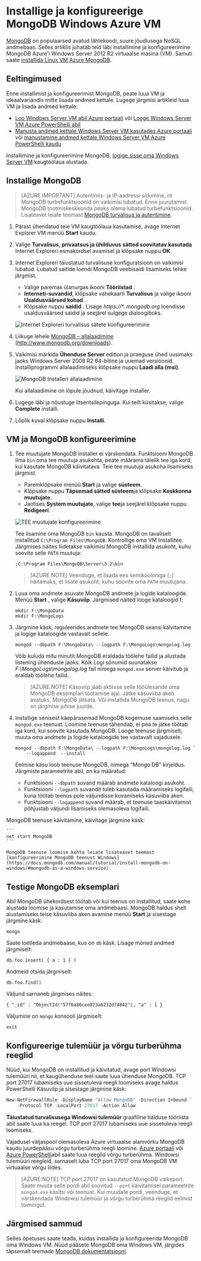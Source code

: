 <properties
    pageTitle="Installige Windows VM MongoDB | Microsoft Azure'i"
    description="Saate teada, kuidas installida Azure VM, mis töötab Windows Server 2012 R2 loodud mudeliga ressursihaldur juurutamise MongoDB."
    services="virtual-machines-windows"
    documentationCenter=""
    authors="iainfoulds"
    manager="timlt"
    editor=""/>

<tags
    ms.service="virtual-machines-windows"
    ms.workload="infrastructure-services"
    ms.tgt_pltfrm="vm-windows"
    ms.devlang="na"
    ms.topic="article"
    ms.date="10/04/2016"
    ms.author="iainfou"/>

# <a name="install-and-configure-mongodb-on-a-windows-vm-in-azure"></a>Installige ja konfigureerige MongoDB Windows Azure VM
[MongoDB](http://www.mongodb.org) on populaarsed avatud lähtekoodi, suure jõudlusega NoSQL andmebaas. Selles artiklis juhatab teid läbi installimine ja konfigureerimine MongoDB Azure'i Windows Server 2012 R2 virtuaalse masina (VM). Samuti saate [installida Linux VM Azure MongoDB](virtual-machines-linux-install-mongodb.md).


## <a name="prerequisites"></a>Eeltingimused

Enne installimist ja konfigureerimist MongoDB, peate luua VM ja ideaalvariandis mitte lisada andmed kettale. Lugege järgmisi artikleid luua VM ja lisada andmed kettale:

- [Loo Windows Server VM abil Azure portaali](virtual-machines-windows-hero-tutorial.md) või [Looge Windows Server VM Azure PowerShelli abil](virtual-machines-windows-ps-create.md)
- [Manusta andmed kettale Windows Server VM kasutades Azure portaali](virtual-machines-windows-attach-disk-portal.md) või [manustamine andmed kettale Windows Server VM Azure PowerShelli kaudu](https://msdn.microsoft.com/library/mt603673.aspx)
    
Installimine ja konfigureerimine MongoDB, [logige sisse oma Windows Server VM](virtual-machines-windows-connect-logon.md) kaugtöölaua alustada.


## <a name="install-mongodb"></a>Installige MongoDB

> [AZURE.IMPORTANT] Autentimis- ja IP-aadressi sidumine, nt MongoDB turbefunktsioonid on vaikimisi lubatud. Enne juurutamist MongoDB tootmiskeskkonda peaks olema lubatud turbefunktsioonid. Lisateavet leiate teemast [MongoDB turvalisus ja autentimine](http://www.mongodb.org/display/DOCS/Security+and+Authentication).

1. Pärast ühendatud teie VM kaugtöölaua kasutamise, avage Internet Explorer VM menüü **Start** kaudu.

2. Valige **Turvalisus, privaatsus ja ühilduvus sätted soovitatav kasutada** Internet Exploreri esmakordsel avamisel ja klõpsake nuppu **OK**.

3. Internet Exploreri täiustatud turvalisuse konfiguratsioon on vaikimisi lubatud. Lubatud saitide loendi MongoDB veebisaidi lisamiseks tehke järgmist.

    - Valige paremas ülanurgas ikooni **Tööriistad** .
    - **Interneti-suvandid**, klõpsake vahekaarti **Turvalisus** ja valige ikooni **Usaldusväärsed kohad** .
    - Klõpsake nuppu **saidid** . Lisage _https://\*. mongodb.org_ loendisse usaldusväärsed saidid ja seejärel sulgege dialoogiboks.

    ![Internet Exploreri turvalisus sätete konfigureerimine](./media/virtual-machines-windows-install-mongodb/configure-internet-explorer-security.png)

4. Liikuge lehele [MongoDB – allalaadimine](http://www.mongodb.org/downloads) (http://www.mongodb.org/downloads).

5. Vaikimisi märkida **Ühenduse Server** edition ja praeguse ühed uusimaks jaoks Windows Server 2008 R2 64-bitine ja uuemad versioonid. Installiprogrammi allalaadimiseks klõpsake nuppu **Laadi alla (msi)**.

    ![MongoDB Installeri allalaadimine](./media/virtual-machines-windows-install-mongodb/download-mongodb.png)

    Kui allalaadimine on lõpule jõudnud, käivitage installer.

6. Lugege läbi ja nõustuge litsentsilepinguga. Kui teilt küsitakse, valige **Complete** installi.

7. Lõplik kuval klõpsake nuppu **Installi**.


## <a name="configure-the-vm-and-mongodb"></a>VM ja MongoDB konfigureerimine

1. Tee muutujate MongoDB installer ei värskendata. Funktsiooni MongoDB ilma `bin` oma tee muutuja asukohta, peate määrama täielik tee iga kord, kui kasutate MongoDB käivitatava. Teie tee muutuja asukoha lisamiseks järgmist.

    - Paremklõpsake menüü **Start** ja valige **süsteem**.
    - Klõpsake nuppu **Täpsemad sätted süsteem**ja klõpsake **Keskkonna muutujate**.
    - Jaotises **System muutujate**, valige **tee**ja seejärel klõpsake nuppu **Redigeeri**.

    ![TEE muutujate konfigureerimine](./media/virtual-machines-windows-install-mongodb/configure-path-variables.png)

    Tee lisamine oma MongoDB `bin` kausta. MongoDB on tavaliselt installitud `C:\Program Files\MongoDB`. Kontrollige oma VM Installitee. Järgmises näites liidetakse vaikimisi MongoDB installida asukoht, kuhu soovite selle `PATH` muutuja:

    ```
    ;C:\Program Files\MongoDB\Server\3.2\bin
    ```

    > [AZURE.NOTE] Veenduge, et lisada ees semikooloniga (`;`) näitamaks, et lisate asukoht, kuhu soovite oma `PATH` muutujana.

2. Luua oma andmete asuvate MongoDB andmete ja logide kataloogide. Menüü **Start** , valige **Käsuviip**. Järgmised näited looge kataloogid f:

    ```
    mkdir F:\MongoData
    mkdir F:\MongoLogs
    ```

3. Järgmine käsk, reguleerides andmete tee MongoDB seansi käivitamine ja logige kataloogide vastavalt sellele.

    ```
    mongod --dbpath F:\MongoData\ --logpath F:\MongoLogs\mongolog.log
    ```

    Võib kuluda mitu minutit MongoDB eraldada töölehe failid ja alustada listening ühenduste jaoks. Kõik Logi sõnumid suunatakse *F:\MongoLogs\mongolog.log* fail nimega `mongod.exe` server käivitub ja eraldab töölehe failid.

    > [AZURE.NOTE] Käsuviip jääb aktiivse selle tööülesande oma MongoDB eksemplari töötamise ajal. Jätke käsuviiba aken avatuks, MongoDB jätkata. Või installida MongoDB teenus, nagu on järgmise juhise juurde.

4. Installige senisest käepärasemad MongoDB kogemuse saamiseks selle `mongod.exe` teenust. Loomine teenuse tähendab, ei pea te jätke töötab iga kord, kui soovite kasutada MongoDB. Looge teenuse järgmiselt, muuta oma andmete ja logide kataloogide tee vastavalt vajadusele.

    ```
    mongod --dbpath F:\MongoData\ --logpath F:\MongoLogs\mongolog.log `
        --logappend  --install
    ```

    Eelmise käsu loob teenuse MongoDB, nimega "Mongo DB" kirjeldus. Järgmiste parameetrite abil, on ka määratud:

    - Funktsiooni `--dbpath` suvand määrab andmete kataloogi asukoht.
    - Funktsiooni `--logpath` suvandit tuleb kasutada määramiseks logifaili, kuna töötab teenus pole väljundisse kuvamiseks käsuviiba aken.
    - Funktsiooni `--logappend` suvand määrab, et teenuse taaskäivitamist põhjustab väljundi lisamiseks olemasoleva logifaili.

  MongoDB teenuse käivitamine, käivitage järgmine käsk:

    ```
    net start MongoDB
    ```

    MongoDB teenuse loomise kohta leiate lisateavet teemast [konfigureerimine MongoDB teenust Windows](https://docs.mongodb.com/manual/tutorial/install-mongodb-on-windows/#mongodb-as-a-windows-service).

## <a name="test-the-mongodb-instance"></a>Testige MongoDB eksemplari

Abil MongoDB ühekordsest töötab või kui teenus on installitud, saate kohe alustada loomise ja kasutamise oma andmebaasi. MongoDB haldus shell alustamiseks teise käsuviiba aken avamine menüü **Start** ja sisestage järgmine käsk:

```
mongo  
```

Saate loetleda andmebaase, kus on `db` käsk. Lisage mõned andmed järgmiselt:

```
db.foo.insert( { a : 1 } )
```

Andmeid otsida järgmiselt:

```
db.foo.find()
```

Väljund sarnaneb järgmises näites:

```
{ "_id" : "ObjectId("57f6a86cee873a6232d74842"), "a" : 1 }
```

Väljumine on `mongo` konsooli järgmiselt:

```
exit
```

## <a name="configure-firewall-and-network-security-group-rules"></a>Konfigureerige tulemüür ja võrgu turberühma reeglid
Nüüd, kui MongoDB on installitud ja käivitatud, avage port Windowsi tulemüüri nii, et kaugühenduse teel saate luua ühenduse MongoDB. TCP port 27017 lubamiseks uue sissetuleva reegli loomiseks avage haldus PowerShelli Käsuviip ja sisestage järgmine käsk:

```powerShell
New-NetFirewallRule -DisplayName "Allow MongoDB" -Direction Inbound `
    -Protocol TCP -LocalPort 27017 -Action Allow
```

**Täiustatud turvalisusega Windowsi tulemüür** graafiline halduse tööriista abil saate luua ka reegel. TCP port 27017 lubamiseks uue sissetuleva reegli loomiseks.

Vajadusel väljaspool olemasoleva Azure virtuaalse alamvõrku MongoDB kaudu juurdepääsu võrgu turberühma reegli loomine. [Azure portaali](virtual-machines-windows-nsg-quickstart-portal.md) või [Azure PowerShelli](virtual-machines-windows-nsg-quickstart-powershell.md)abil saate luua reeglid võrgu turberühma. Windowsi tulemüüri reegleid, sarnaselt luba TCP port 27017 oma MongoDB VM virtuaalse võrgu liides.

> [AZURE.NOTE] TCP port 27017 on kasutatud MongoDB vaikeport. Saate muuta selle pordi abil soovitud `--port` käivitamisel parameetrite `mongod.exe` käsitsi või teenust. Kui muudate pordi, veenduge, et värskendada Windowsi tulemüür ja võrgu turberühma reeglid eelmist toimingut.


## <a name="next-steps"></a>Järgmised sammud
Selles õpetuses saate teada, kuidas installida ja konfigureerida MongoDB oma Windows VM. Nüüd pääsete MongoDB oma Windows VM, järgides täpsemalt teemade [MongoDB dokumentatsiooni](https://docs.mongodb.com/manual/).
